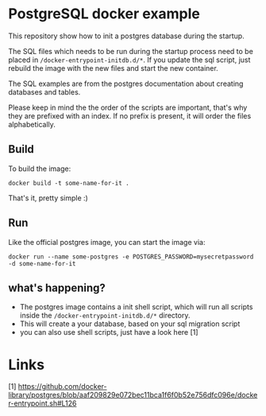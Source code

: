 # PostgreSQL docker example

This repository show how to init a postgres database during the startup.

The SQL files which needs to be run during the startup process need to be 
placed in `/docker-entrypoint-initdb.d/*`. If you update the sql script,
just rebuild the image with the new files and start the new container.

The SQL examples are from the postgres documentation about creating databases
and tables.

Please keep in mind the the order of the scripts are important, that's why
they are prefixed with an index. If no prefix is present, it will order the 
files alphabetically.

## Build

To build the image:

```
docker build -t some-name-for-it .
```

That's it, pretty simple :) 

## Run

Like the official postgres image, you can start the image via:

```
docker run --name some-postgres -e POSTGRES_PASSWORD=mysecretpassword -d some-name-for-it
```

## what's happening?

* The postgres image contains a init shell script, which will run all
  scripts inside the `/docker-entrypoint-initdb.d/*` directory.
* This will create a your database, based on your sql migration script
* you can also use shell scripts, just have a look here [1]



# Links
[1] https://github.com/docker-library/postgres/blob/aaf209829e072bec11bca1f6f0b52e756dfc096e/docker-entrypoint.sh#L126
